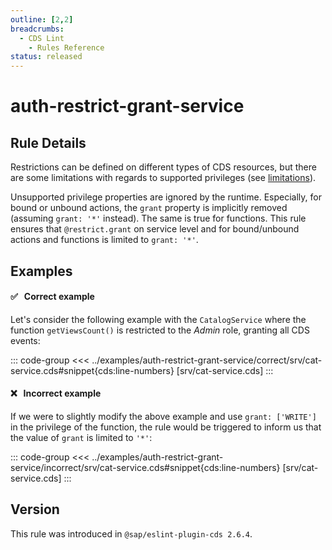 ```yaml
---
outline: [2,2]
breadcrumbs:
  - CDS Lint
    - Rules Reference
status: released
---
```


<script setup>
  import PlaygroundBadge from '../components/PlaygroundBadge.vue'
</script>

# auth-restrict-grant-service

## Rule Details

Restrictions can be defined on different types of CDS resources, but there are some limitations with regards to supported privileges (see [limitations](../../../guides/security/authorization#supported-combinations-with-cds-resources)).

Unsupported privilege properties are ignored by the runtime. Especially, for bound or unbound actions, the `grant` property is implicitly removed (assuming `grant: '*'` instead). The same is true for functions. This rule ensures that `@restrict.grant` on service level and for bound/unbound actions and functions is limited to `grant: '*'`.

## Examples

#### ✅ &nbsp; Correct example

Let's consider the following example with the `CatalogService` where the function `getViewsCount()` is restricted to the *Admin* role, granting all CDS events:

::: code-group
<<< ../examples/auth-restrict-grant-service/correct/srv/cat-service.cds#snippet{cds:line-numbers} [srv/cat-service.cds]
:::
<PlaygroundBadge
  name="auth-restrict-grant-service"
  kind="correct"
  :rules="{'@sap/cds/auth-restrict-grant-service': ['error', 'show']}"
  :files="['srv/cat-service.cds', 'db/schema.cds']"
/>

#### ❌ &nbsp; Incorrect example

If we were to slightly modify the above example and use `grant: ['WRITE']` in the privilege of the function, the rule would be
triggered to inform us that the value of `grant` is limited to `'*'`:

::: code-group
<<< ../examples/auth-restrict-grant-service/incorrect/srv/cat-service.cds#snippet{cds:line-numbers} [srv/cat-service.cds]
:::
<PlaygroundBadge
  name="auth-restrict-grant-service"
  kind="incorrect"
  :rules="{'@sap/cds/auth-restrict-grant-service': ['error', 'show']}"
  :files="['srv/cat-service.cds', 'db/schema.cds']"
/>

## Version
This rule was introduced in `@sap/eslint-plugin-cds 2.6.4`.
